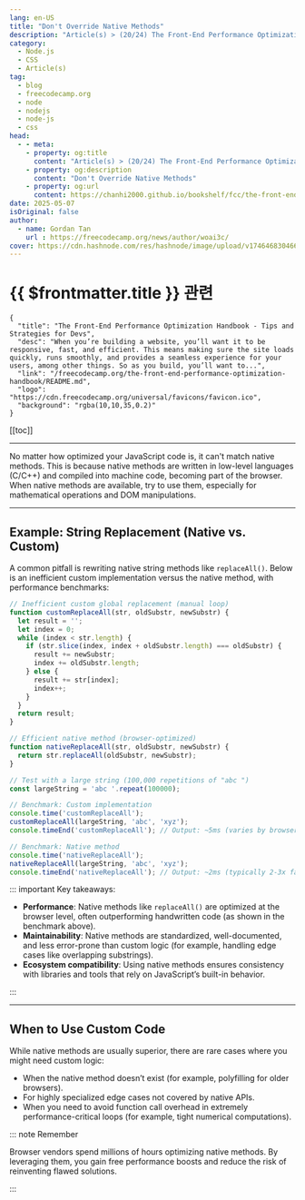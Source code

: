 ```yaml
---
lang: en-US
title: "Don't Override Native Methods"
description: "Article(s) > (20/24) The Front-End Performance Optimization Handbook - Tips and Strategies for Devs"
category:
  - Node.js
  - CSS
  - Article(s)
tag:
  - blog
  - freecodecamp.org
  - node
  - nodejs
  - node-js
  - css
head:
  - - meta:
    - property: og:title
      content: "Article(s) > (20/24) The Front-End Performance Optimization Handbook - Tips and Strategies for Devs"
    - property: og:description
      content: "Don't Override Native Methods"
    - property: og:url
      content: https://chanhi2000.github.io/bookshelf/fcc/the-front-end-performance-optimization-handbook/dont-override-native-methods.html
date: 2025-05-07
isOriginal: false
author:
  - name: Gordan Tan
    url : https://freecodecamp.org/news/author/woai3c/
cover: https://cdn.hashnode.com/res/hashnode/image/upload/v1746468304666/ca24ac6b-1591-4abf-a544-739fbfaecf49.png
---
```


# {{ $frontmatter.title }} 관련

```component VPCard
{
  "title": "The Front-End Performance Optimization Handbook - Tips and Strategies for Devs",
  "desc": "When you’re building a website, you’ll want it to be responsive, fast, and efficient. This means making sure the site loads quickly, runs smoothly, and provides a seamless experience for your users, among other things. So as you build, you’ll want to...",
  "link": "/freecodecamp.org/the-front-end-performance-optimization-handbook/README.md",
  "logo": "https://cdn.freecodecamp.org/universal/favicons/favicon.ico",
  "background": "rgba(10,10,35,0.2)"
}
```

[[toc]]

---

<SiteInfo
  name="The Front-End Performance Optimization Handbook - Tips and Strategies for Devs"
  desc="When you’re building a website, you’ll want it to be responsive, fast, and efficient. This means making sure the site loads quickly, runs smoothly, and provides a seamless experience for your users, among other things. So as you build, you’ll want to..."
  url="https://freecodecamp.org/news/the-front-end-performance-optimization-handbook#heading-dont-override-native-methods"
  logo="https://cdn.freecodecamp.org/universal/favicons/favicon.ico"
  preview="https://cdn.hashnode.com/res/hashnode/image/upload/v1746468304666/ca24ac6b-1591-4abf-a544-739fbfaecf49.png"/>

No matter how optimized your JavaScript code is, it can't match native methods. This is because native methods are written in low-level languages (C/C++) and compiled into machine code, becoming part of the browser. When native methods are available, try to use them, especially for mathematical operations and DOM manipulations.

---

## Example: String Replacement (Native vs. Custom)

A common pitfall is rewriting native string methods like `replaceAll()`. Below is an inefficient custom implementation versus the native method, with performance benchmarks:

```js :collapsed-lines
// Inefficient custom global replacement (manual loop)  
function customReplaceAll(str, oldSubstr, newSubstr) {  
  let result = '';  
  let index = 0;  
  while (index < str.length) {  
    if (str.slice(index, index + oldSubstr.length) === oldSubstr) {  
      result += newSubstr;  
      index += oldSubstr.length;  
    } else {  
      result += str[index];  
      index++;  
    }  
  }  
  return result;  
}  

// Efficient native method (browser-optimized)  
function nativeReplaceAll(str, oldSubstr, newSubstr) {  
  return str.replaceAll(oldSubstr, newSubstr);  
}  

// Test with a large string (100,000 repetitions of "abc ")  
const largeString = 'abc '.repeat(100000);  

// Benchmark: Custom implementation  
console.time('customReplaceAll');  
customReplaceAll(largeString, 'abc', 'xyz');  
console.timeEnd('customReplaceAll'); // Output: ~5ms (varies by browser)  

// Benchmark: Native method  
console.time('nativeReplaceAll');  
nativeReplaceAll(largeString, 'abc', 'xyz');  
console.timeEnd('nativeReplaceAll'); // Output: ~2ms (typically 2-3x faster)
```

::: important Key takeaways:

- **Performance**: Native methods like `replaceAll()` are optimized at the browser level, often outperforming handwritten code (as shown in the benchmark above).
- **Maintainability**: Native methods are standardized, well-documented, and less error-prone than custom logic (for example, handling edge cases like overlapping substrings).
- **Ecosystem compatibility**: Using native methods ensures consistency with libraries and tools that rely on JavaScript’s built-in behavior.

:::

---

## When to Use Custom Code

While native methods are usually superior, there are rare cases where you might need custom logic:

- When the native method doesn’t exist (for example, polyfilling for older browsers).
- For highly specialized edge cases not covered by native APIs.
- When you need to avoid function call overhead in extremely performance-critical loops (for example, tight numerical computations).

::: note Remember

Browser vendors spend millions of hours optimizing native methods. By leveraging them, you gain free performance boosts and reduce the risk of reinventing flawed solutions.

:::
